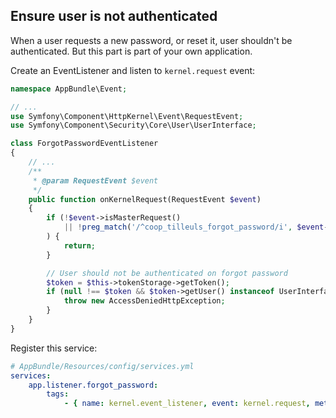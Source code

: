Ensure user is not authenticated
--------------------------------

When a user requests a new password, or reset it, user shouldn't be authenticated. But this part is part of your own
application.

Create an EventListener and listen to `kernel.request` event:

```php
namespace AppBundle\Event;

// ...
use Symfony\Component\HttpKernel\Event\RequestEvent;
use Symfony\Component\Security\Core\User\UserInterface;

class ForgotPasswordEventListener
{
    // ...
    /**
     * @param RequestEvent $event
     */
    public function onKernelRequest(RequestEvent $event)
    {
        if (!$event->isMasterRequest()
            || !preg_match('/^coop_tilleuls_forgot_password/i', $event->getRequest()->get('_route'))
        ) {
            return;
        }

        // User should not be authenticated on forgot password
        $token = $this->tokenStorage->getToken();
        if (null !== $token && $token->getUser() instanceof UserInterface) {
            throw new AccessDeniedHttpException;
        }
    }
}
```

Register this service:

```yml
# AppBundle/Resources/config/services.yml
services:
    app.listener.forgot_password:
        tags:
            - { name: kernel.event_listener, event: kernel.request, method: onKernelRequest }
```
